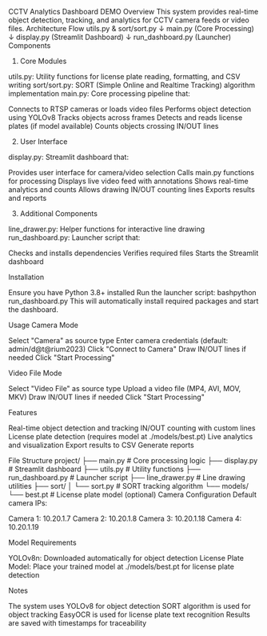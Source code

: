 CCTV Analytics Dashboard DEMO
Overview
This system provides real-time object detection, tracking, and analytics for CCTV camera feeds or video files.
Architecture Flow
utils.py & sort/sort.py
         ↓
    main.py (Core Processing)
         ↓
    display.py (Streamlit Dashboard)
         ↓
    run_dashboard.py (Launcher)
Components
1. Core Modules

utils.py: Utility functions for license plate reading, formatting, and CSV writing
sort/sort.py: SORT (Simple Online and Realtime Tracking) algorithm implementation
main.py: Core processing pipeline that:

Connects to RTSP cameras or loads video files
Performs object detection using YOLOv8
Tracks objects across frames
Detects and reads license plates (if model available)
Counts objects crossing IN/OUT lines



2. User Interface

display.py: Streamlit dashboard that:

Provides user interface for camera/video selection
Calls main.py functions for processing
Displays live video feed with annotations
Shows real-time analytics and counts
Allows drawing IN/OUT counting lines
Exports results and reports



3. Additional Components

line_drawer.py: Helper functions for interactive line drawing
run_dashboard.py: Launcher script that:

Checks and installs dependencies
Verifies required files
Starts the Streamlit dashboard



Installation

Ensure you have Python 3.8+ installed
Run the launcher script:
bashpython run_dashboard.py
This will automatically install required packages and start the dashboard.

Usage
Camera Mode

Select "Camera" as source type
Enter camera credentials (default: admin/d@t@rium2023)
Click "Connect to Camera"
Draw IN/OUT lines if needed
Click "Start Processing"

Video File Mode

Select "Video File" as source type
Upload a video file (MP4, AVI, MOV, MKV)
Draw IN/OUT lines if needed
Click "Start Processing"

Features

Real-time object detection and tracking
IN/OUT counting with custom lines
License plate detection (requires model at ./models/best.pt)
Live analytics and visualization
Export results to CSV
Generate reports

File Structure
project/
├── main.py              # Core processing logic
├── display.py           # Streamlit dashboard
├── utils.py            # Utility functions
├── run_dashboard.py    # Launcher script
├── line_drawer.py      # Line drawing utilities
├── sort/
│   └── sort.py        # SORT tracking algorithm
└── models/
    └── best.pt        # License plate model (optional)
Camera Configuration
Default camera IPs:

Camera 1: 10.20.1.7
Camera 2: 10.20.1.8
Camera 3: 10.20.1.18
Camera 4: 10.20.1.19

Model Requirements

YOLOv8n: Downloaded automatically for object detection
License Plate Model: Place your trained model at ./models/best.pt for license plate detection

Notes

The system uses YOLOv8 for object detection
SORT algorithm is used for object tracking
EasyOCR is used for license plate text recognition
Results are saved with timestamps for traceability